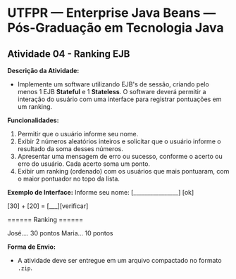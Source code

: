 # UTFPR — Enterprise Java Beans — Pós-Graduação em Tecnologia Java

## Atividade 04 - Ranking EJB

**Descrição da Atividade:**
- Implemente um software utilizando EJB's de sessão, criando pelo menos 1 EJB **Stateful** e 1 **Stateless**. O software deverá permitir a interação do usuário com uma interface para registrar pontuações em um ranking.

**Funcionalidades:**
1. Permitir que o usuário informe seu nome.
2. Exibir 2 números aleatórios inteiros e solicitar que o usuário informe o resultado da soma desses números.
3. Apresentar uma mensagem de erro ou sucesso, conforme o acerto ou erro do usuário. Cada acerto soma um ponto.
4. Exibir um ranking (ordenado) com os usuários que mais pontuaram, com o maior pontuador no topo da lista.

**Exemplo de Interface:**
Informe seu nome: [________________] [ok]

[30] + [20] = [___][verificar]

====== Ranking ======

José.... 30 pontos
Maria... 10 pontos

**Forma de Envio:**
- A atividade deve ser entregue em um arquivo compactado no formato `.zip`.
